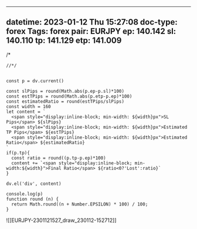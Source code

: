 
---
datetime: 2023-01-12 Thu 15:27:08
doc-type: forex
Tags: forex
pair: EURJPY
ep: 140.142
sl: 140.110
tp: 141.129
etp: 141.009
---
/*
```dataviewjs 
//*/


const p = dv.current()

const slPips = round(Math.abs(p.ep-p.sl)*100)
const estTPips = round(Math.abs(p.etp-p.ep)*100)
const estimatedRatio = round(estTPips/slPips)
const width = 160
let content = `
  <span style="display:inline-block; min-width: ${width}px">SL  Pips</span> ${slPips}
  <span style="display:inline-block; min-width: ${width}px">Estimated TP Pips</span> ${estTPips}
  <span style="display:inline-block; min-width: ${width}px">Estimated Ratio</span> ${estimatedRatio}
`
if(p.tp){
  const ratio = round((p.tp-p.ep)*100)
  content += `<span style="display:inline-block; min-width:${width}">Final Ratio</span> ${ratio<0?'Lost':ratio}`
}

dv.el('div', content)

console.log(p)
function round (n) {    
  return Math.round((n + Number.EPSILON) * 100) / 100;
}

```

![[EURJPY-2301121527_draw_230112-152712]]
